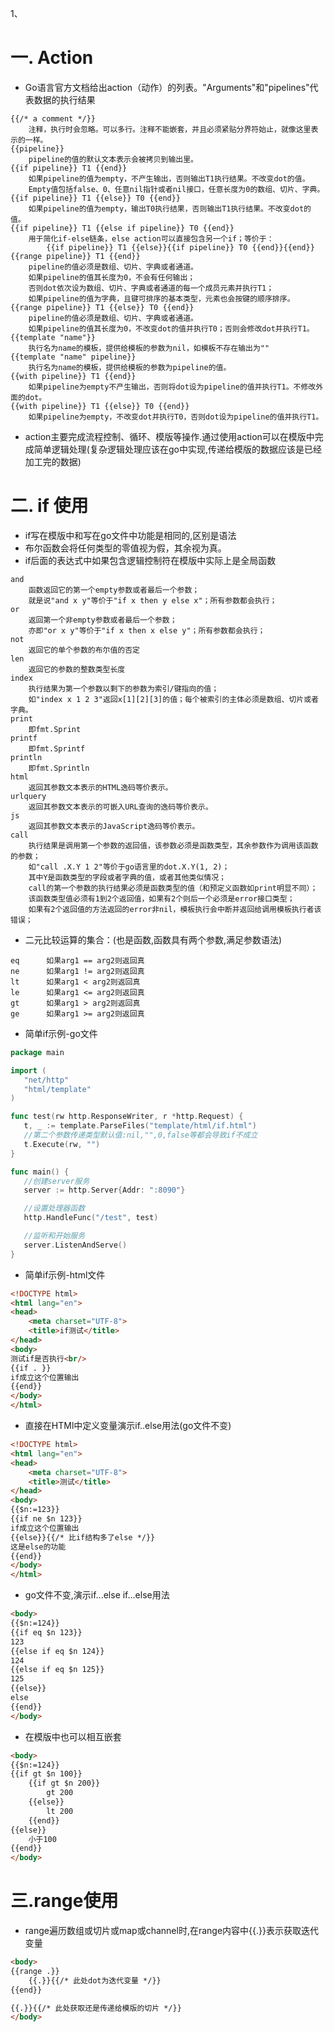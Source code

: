 1、



# 一. Action

* Go语言官方文档给出action（动作）的列表。"Arguments"和"pipelines"代表数据的执行结果
```
{{/* a comment */}}
    注释，执行时会忽略。可以多行。注释不能嵌套，并且必须紧贴分界符始止，就像这里表示的一样。
{{pipeline}}
    pipeline的值的默认文本表示会被拷贝到输出里。
{{if pipeline}} T1 {{end}}
    如果pipeline的值为empty，不产生输出，否则输出T1执行结果。不改变dot的值。
    Empty值包括false、0、任意nil指针或者nil接口，任意长度为0的数组、切片、字典。
{{if pipeline}} T1 {{else}} T0 {{end}}
    如果pipeline的值为empty，输出T0执行结果，否则输出T1执行结果。不改变dot的值。
{{if pipeline}} T1 {{else if pipeline}} T0 {{end}}
    用于简化if-else链条，else action可以直接包含另一个if；等价于：
        {{if pipeline}} T1 {{else}}{{if pipeline}} T0 {{end}}{{end}}
{{range pipeline}} T1 {{end}}
    pipeline的值必须是数组、切片、字典或者通道。
    如果pipeline的值其长度为0，不会有任何输出；
    否则dot依次设为数组、切片、字典或者通道的每一个成员元素并执行T1；
    如果pipeline的值为字典，且键可排序的基本类型，元素也会按键的顺序排序。
{{range pipeline}} T1 {{else}} T0 {{end}}
    pipeline的值必须是数组、切片、字典或者通道。
    如果pipeline的值其长度为0，不改变dot的值并执行T0；否则会修改dot并执行T1。
{{template "name"}}
    执行名为name的模板，提供给模板的参数为nil，如模板不存在输出为""
{{template "name" pipeline}}
    执行名为name的模板，提供给模板的参数为pipeline的值。
{{with pipeline}} T1 {{end}}
    如果pipeline为empty不产生输出，否则将dot设为pipeline的值并执行T1。不修改外面的dot。
{{with pipeline}} T1 {{else}} T0 {{end}}
    如果pipeline为empty，不改变dot并执行T0，否则dot设为pipeline的值并执行T1。
```
* action主要完成流程控制、循环、模版等操作.通过使用action可以在模版中完成简单逻辑处理(复杂逻辑处理应该在go中实现,传递给模版的数据应该是已经加工完的数据)


# 二. if 使用
* if写在模版中和写在go文件中功能是相同的,区别是语法
* 布尔函数会将任何类型的零值视为假，其余视为真。
* if后面的表达式中如果包含逻辑控制符在模版中实际上是全局函数
```
and
    函数返回它的第一个empty参数或者最后一个参数；
    就是说"and x y"等价于"if x then y else x"；所有参数都会执行；
or
    返回第一个非empty参数或者最后一个参数；
    亦即"or x y"等价于"if x then x else y"；所有参数都会执行；
not
    返回它的单个参数的布尔值的否定
len
    返回它的参数的整数类型长度
index
    执行结果为第一个参数以剩下的参数为索引/键指向的值；
    如"index x 1 2 3"返回x[1][2][3]的值；每个被索引的主体必须是数组、切片或者字典。
print
    即fmt.Sprint
printf
    即fmt.Sprintf
println
    即fmt.Sprintln
html
    返回其参数文本表示的HTML逸码等价表示。
urlquery
    返回其参数文本表示的可嵌入URL查询的逸码等价表示。
js
    返回其参数文本表示的JavaScript逸码等价表示。
call
    执行结果是调用第一个参数的返回值，该参数必须是函数类型，其余参数作为调用该函数的参数；
    如"call .X.Y 1 2"等价于go语言里的dot.X.Y(1, 2)；
    其中Y是函数类型的字段或者字典的值，或者其他类似情况；
    call的第一个参数的执行结果必须是函数类型的值（和预定义函数如print明显不同）；
    该函数类型值必须有1到2个返回值，如果有2个则后一个必须是error接口类型；
    如果有2个返回值的方法返回的error非nil，模板执行会中断并返回给调用模板执行者该错误；
```
* 二元比较运算的集合：(也是函数,函数具有两个参数,满足参数语法)
```
eq      如果arg1 == arg2则返回真
ne      如果arg1 != arg2则返回真
lt      如果arg1 < arg2则返回真
le      如果arg1 <= arg2则返回真
gt      如果arg1 > arg2则返回真
ge      如果arg1 >= arg2则返回真
```
* 简单if示例-go文件
```go
package main

import (
   "net/http"
   "html/template"
)

func test(rw http.ResponseWriter, r *http.Request) {
   t, _ := template.ParseFiles("template/html/if.html")
   //第二个参数传递类型默认值:nil,"",0,false等都会导致if不成立
   t.Execute(rw, "")
}

func main() {
   //创建server服务
   server := http.Server{Addr: ":8090"}

   //设置处理器函数
   http.HandleFunc("/test", test)

   //监听和开始服务
   server.ListenAndServe()
}
```
* 简单if示例-html文件
```html
<!DOCTYPE html>
<html lang="en">
<head>
    <meta charset="UTF-8">
    <title>if测试</title>
</head>
<body>
测试if是否执行<br/>
{{if . }}
if成立这个位置输出
{{end}}
</body>
</html>
```
* 直接在HTMl中定义变量演示if..else用法(go文件不变)
```html
<!DOCTYPE html>
<html lang="en">
<head>
    <meta charset="UTF-8">
    <title>测试</title>
</head>
<body>
{{$n:=123}}
{{if ne $n 123}}
if成立这个位置输出
{{else}}{{/* 比if结构多了else */}}
这是else的功能
{{end}}
</body>
</html>
```
* go文件不变,演示if...else if...else用法
```html
<body>
{{$n:=124}}
{{if eq $n 123}}
123
{{else if eq $n 124}}
124
{{else if eq $n 125}}
125
{{else}}
else
{{end}}
</body>
```
* 在模版中也可以相互嵌套
```html
<body>
{{$n:=124}}
{{if gt $n 100}}
    {{if gt $n 200}}
        gt 200
    {{else}}
        lt 200
    {{end}}
{{else}}
    小于100
{{end}}
</body>
```
# 三.range使用

* range遍历数组或切片或map或channel时,在range内容中{{.}}表示获取迭代变量
```html
<body>
{{range .}}
    {{.}}{{/* 此处dot为迭代变量 */}}
{{end}}

{{.}}{{/* 此处获取还是传递给模版的切片 */}}
</body>
```